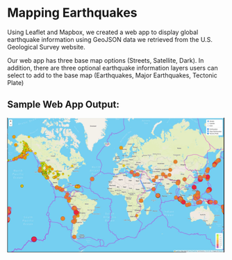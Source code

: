 # Mapping Earthquakes
Using Leaflet and Mapbox, we created a web app to display global earthquake information using GeoJSON data we retrieved from the U.S. Geological Survey website.

Our web app has three base map options (Streets, Satellite, Dark). In addition, there are three optional earthquake information layers users can select to add to the base map (Earthquakes, Major Earthquakes, Tectonic Plate)

## Sample Web App Output:

<img src="Earthquake_Challenge/static/images/sample_web_output.JPG" width = "500px">



